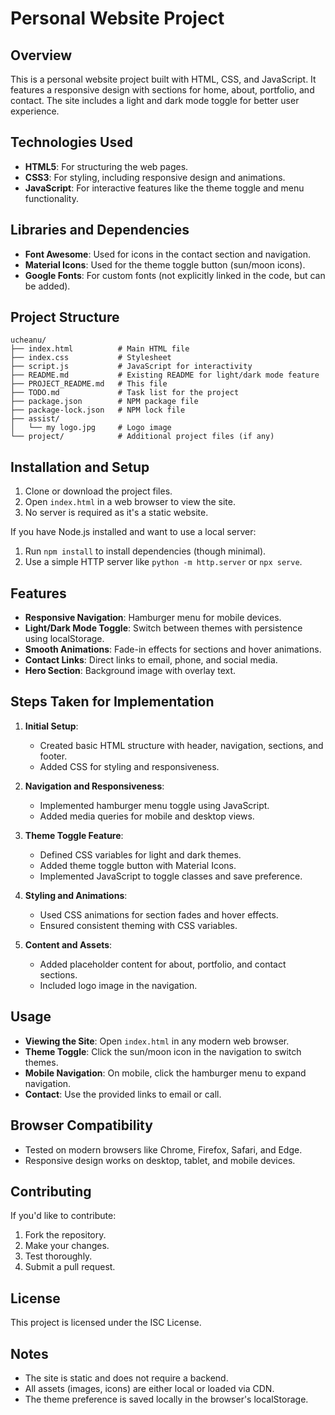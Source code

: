# Personal Website Project

## Overview
This is a personal website project built with HTML, CSS, and JavaScript. It features a responsive design with sections for home, about, portfolio, and contact. The site includes a light and dark mode toggle for better user experience.

## Technologies Used
- **HTML5**: For structuring the web pages.
- **CSS3**: For styling, including responsive design and animations.
- **JavaScript**: For interactive features like the theme toggle and menu functionality.

## Libraries and Dependencies
- **Font Awesome**: Used for icons in the contact section and navigation.
- **Material Icons**: Used for the theme toggle button (sun/moon icons).
- **Google Fonts**: For custom fonts (not explicitly linked in the code, but can be added).

## Project Structure
```
ucheanu/
├── index.html          # Main HTML file
├── index.css           # Stylesheet
├── script.js           # JavaScript for interactivity
├── README.md           # Existing README for light/dark mode feature
├── PROJECT_README.md   # This file
├── TODO.md             # Task list for the project
├── package.json        # NPM package file
├── package-lock.json   # NPM lock file
├── assist/
│   └── my logo.jpg     # Logo image
└── project/            # Additional project files (if any)
```

## Installation and Setup
1. Clone or download the project files.
2. Open `index.html` in a web browser to view the site.
3. No server is required as it's a static website.

If you have Node.js installed and want to use a local server:
1. Run `npm install` to install dependencies (though minimal).
2. Use a simple HTTP server like `python -m http.server` or `npx serve`.

## Features
- **Responsive Navigation**: Hamburger menu for mobile devices.
- **Light/Dark Mode Toggle**: Switch between themes with persistence using localStorage.
- **Smooth Animations**: Fade-in effects for sections and hover animations.
- **Contact Links**: Direct links to email, phone, and social media.
- **Hero Section**: Background image with overlay text.

## Steps Taken for Implementation
1. **Initial Setup**:
   - Created basic HTML structure with header, navigation, sections, and footer.
   - Added CSS for styling and responsiveness.

2. **Navigation and Responsiveness**:
   - Implemented hamburger menu toggle using JavaScript.
   - Added media queries for mobile and desktop views.

3. **Theme Toggle Feature**:
   - Defined CSS variables for light and dark themes.
   - Added theme toggle button with Material Icons.
   - Implemented JavaScript to toggle classes and save preference.

4. **Styling and Animations**:
   - Used CSS animations for section fades and hover effects.
   - Ensured consistent theming with CSS variables.

5. **Content and Assets**:
   - Added placeholder content for about, portfolio, and contact sections.
   - Included logo image in the navigation.

## Usage
- **Viewing the Site**: Open `index.html` in any modern web browser.
- **Theme Toggle**: Click the sun/moon icon in the navigation to switch themes.
- **Mobile Navigation**: On mobile, click the hamburger menu to expand navigation.
- **Contact**: Use the provided links to email or call.

## Browser Compatibility
- Tested on modern browsers like Chrome, Firefox, Safari, and Edge.
- Responsive design works on desktop, tablet, and mobile devices.

## Contributing
If you'd like to contribute:
1. Fork the repository.
2. Make your changes.
3. Test thoroughly.
4. Submit a pull request.

## License
This project is licensed under the ISC License.

## Notes
- The site is static and does not require a backend.
- All assets (images, icons) are either local or loaded via CDN.
- The theme preference is saved locally in the browser's localStorage.
